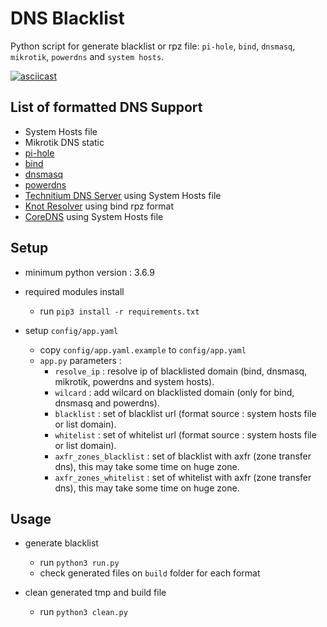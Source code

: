 # DNS Blacklist

Python script for generate blacklist or rpz file: `pi-hole`, `bind`, `dnsmasq`, `mikrotik`, `powerdns` and `system hosts`.

[![asciicast](https://asciinema.org/a/GOv6Q5HudQQ4lPKpd08JHWw5N.svg)](https://asciinema.org/a/GOv6Q5HudQQ4lPKpd08JHWw5N)

## List of formatted DNS Support
- System Hosts file
- Mikrotik DNS static
- [pi-hole](https://github.com/pi-hole/pi-hole)
- [bind](https://github.com/isc-projects/bind9)
- [dnsmasq](https://github.com/imp/dnsmasq)
- [powerdns](https://github.com/PowerDNS/pdns)
- [Technitium DNS Server](https://github.com/TechnitiumSoftware/DnsServer) using System Hosts file
- [Knot Resolver](https://github.com/CZ-NIC/knot-resolver) using bind rpz format
- [CoreDNS](https://github.com/coredns/coredns) using System Hosts file

## Setup

- minimum python version : 3.6.9

- required modules install

    - run `pip3 install -r requirements.txt`

- setup `config/app.yaml`
    - copy `config/app.yaml.example` to `config/app.yaml`
    - `app.py` parameters :
        - `resolve_ip`            : resolve ip of blacklisted domain (bind, dnsmasq, mikrotik, powerdns and system hosts).
        - `wilcard`          : add wilcard on blacklisted domain (only for bind, dnsmasq and powerdns).
        - `blacklist`        : set of blacklist url (format source : system hosts file or list domain).
        - `whitelist`        : set of whitelist url (format source : system hosts file or list domain).
        - `axfr_zones_blacklist` : set of blacklist with axfr (zone transfer dns), this may take some time on huge zone.
        - `axfr_zones_whitelist` : set of whitelist with axfr (zone transfer dns), this may take some time on huge zone.

## Usage

- generate blacklist
    - run `python3 run.py`
    - check generated files on `build` folder for each format

- clean generated tmp and build file
    - run `python3 clean.py`

